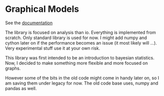 # Graphical Models

See the [documentation](https://viva-lambda.github.io/graphical-models/)

The library is focused on analysis than io. Everything is implemented from 
scratch. Only standard library is used for now. 
I might add numpy and cython later on if the performance becomes an issue 
(it most likely will ...). Very experimental stuff use it at your own risk.

This library was first intended to be an introduction to bayesian statistics.
Now, I decided to make something more flexible and more focused on graphs.

However some of the bits in the old code might come in handy later on,
so I am saving them under legacy for now. The old code base uses, numpy and
pandas as well.
